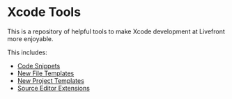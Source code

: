 # Xcode Tools

This is a repository of helpful tools to make Xcode development at Livefront more enjoyable.

This includes:
* [Code Snippets](Code%20Snippets/README.md)
* [New File Templates](New%20File%20Templates/README.md)
* [New Project Templates](New%20Project%20Templates/README.md)
* [Source Editor Extensions](Source%20Editor%20Extensions/README.md)
